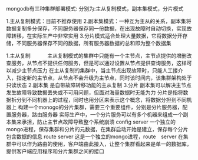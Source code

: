 mongodb有三种集群部署模式:
    分别为:主从复制模式，副本集模式，分片模式


1.主从复制模式：目前不推荐使用
2.副本集模式：一种互为主从的关系，副本集将数据复制多分保存，不同服务器保存同一份数据，在出现故障时自动切换，实现故障转移，在实际生产中非常实用
3.分片模式适合处理大量数据，它将数据分开存储，不同服务器保存不同的数据，所有服务器数据的总和即为整个数据集


1.主从复制
　　　主从复制模式的集群中只能有一个主节点，主节点提供的增删改查服务，从节点不提供任何服务，但是可以通过设置从节点提供查询服务，这样可以减少主节点压力
    在主从复制的集群中，当主节点出现故障时，只能人工接介入，指定新的主节点，从节点不会升级为主节点，同时该时间内，该集群架构处于只读状态
2.副本集
    是自带故障转移功能的主从复制
3.分片
    副本集可以解决主节点发生故障导致数据丢失或不可用问题，但面对海量数据时无能为力
    分片是指将数据拆分到不同机器上的过程，同时也用分区来表示这个概念，将数据分担到不同机器上
    构建一个monogo的分片集群，需要三个重要组件，分别是分片服务器，配置服务器，路由服务器
    实际生产中，一个分片服务可以有多个机器来组成一个副本集来承担，防止主节点故障导致整个系统崩溃
    config server
    一个独立的mongo进程，保存集群和分片的元数据，在集群启动开始是建立，保存每个分片包含数据的信息
    route server
    这是一个独立的mongo进程，route　server 在集群中可以作为路由的使用，客户端由此接入，让整个集群看起来是单一的数据库，提供客户端应用程序和分片集群之间的接口